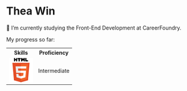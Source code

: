 # Thea Win

<p> 🌱 I’m currently studying the Front-End Development at CareerFoundry. </p>
<p> My progress so far:</p>
<div>
  <table>
    <th>Skills</th>
  <th>Proficiency</th>
  <tr>
    <td><img src="./img/65687_html_logo_html5_5_five_icon.png"> </td>
    <td> Intermediate </td>
  </tr>
  </table>
</div>
<!--
**TheaWin/TheaWin** is a ✨ _special_ ✨ repository because its `README.md` (this file) appears on your GitHub profile.

Here are some ideas to get you started:

- 🔭 I’m currently working on ...
- 🌱 I’m currently learning ...
- 👯 I’m looking to collaborate on ...
- 🤔 I’m looking for help with ...
- 💬 Ask me about ...
- 📫 How to reach me: ...
- 😄 Pronouns: ...
- ⚡ Fun fact: ...
-->
